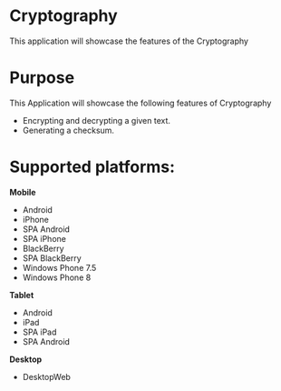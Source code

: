 Cryptography
==================

This application will showcase the features of the Cryptography


# Purpose
This Application will showcase the following features of Cryptography

* Encrypting and decrypting a given text.
* Generating a checksum.

# Supported platforms:
**Mobile**
 * Android
 * iPhone
 * SPA Android
 * SPA iPhone
 * BlackBerry
 * SPA BlackBerry
 * Windows Phone 7.5
 * Windows Phone 8
 
**Tablet** 
 * Android
 * iPad
 * SPA iPad
 * SPA Android
 
**Desktop**
 * DesktopWeb
